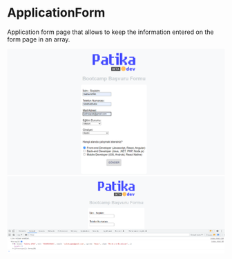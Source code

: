 # ApplicationForm
Application form page that allows to keep the information entered on the form page in an array.

<img src="./img/page.png" alt="Alt text" title="Optional title">
<br>
<img src="./img/info.png" alt="Alt text" title="Optional title">